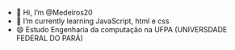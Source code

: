 - 👋 Hi, I’m @Medeiros20
- 🌱 I’m currently learning JavaScript, html e css
- 😄 Estudo Engenharia da computação na UFPA (UNIVERSDADE FEDERAL DO PARÁ)


<!---
Medeiros20/Medeiros20 is a ✨ special ✨ repository because its `README.md` (this file) appears on your GitHub profile.
You can click the Preview link to take a look at your changes.
--->

